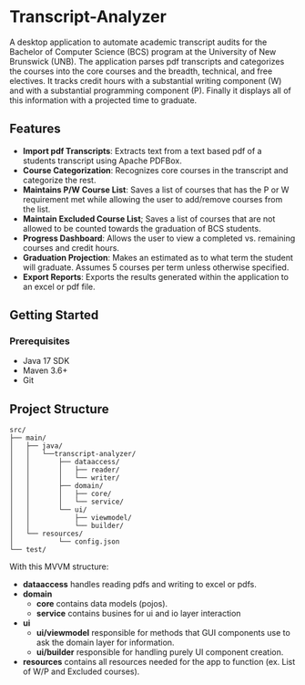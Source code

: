 # Transcript-Analyzer
A desktop application to automate academic transcript audits for the Bachelor of Computer Science (BCS) program at the University of New Brunswick (UNB). The application parses pdf transcripts and categorizes the courses into the core courses and the breadth, technical, and free electives. It tracks credit hours with a substantial writing component (W) and with a substantial programming component (P). Finally it displays all of this information with a projected time to graduate. 
## Features
- **Import pdf Transcripts**: Extracts text from a text based pdf of a students transcript using Apache PDFBox.
- **Course Categorization**: Recognizes core courses in the transcript and categorize the rest.
- **Maintains P/W Course List**: Saves a list of courses that has the P or W requirement met while allowing the user to add/remove courses from the list.
- **Maintain Excluded Course List**; Saves a list of courses that are not allowed to be counted towards the graduation of BCS students.
- **Progress Dashboard**: Allows the user to view a completed vs. remaining courses and credit hours.
- **Graduation Projection**: Makes an estimated as to what term the student will graduate. Assumes 5 courses per term unless otherwise specified.
- **Export Reports**: Exports the results generated within the application to an excel or pdf file.
## Getting Started
### Prerequisites
- Java 17 SDK
- Maven 3.6+
- Git
## Project Structure
```
src/
├── main/
│   ├── java/
│   │   └──transcript-analyzer/
│   │       ├── dataaccess/
│   │       │   ├── reader/
│   │       │   └── writer/
│   │       ├── domain/
│   │       │   ├── core/
│   │       │   └── service/
│   │       └── ui/
│   │           ├── viewmodel/
│   │           └── builder/
│   └── resources/
│           └── config.json
└── test/
```
With this MVVM structure:
- **dataaccess** handles reading pdfs and writing to excel or pdfs.
- **domain**
    - **core** contains data models (pojos).
    - **service** contains busines for ui and io layer interaction
- **ui**
    - **ui/viewmodel** responsible for methods that GUI components use to ask the domain layer for information.
    - **ui/builder** responsible for handling purely UI component creation.
- **resources** contains all resources needed for the app to function (ex. List of W/P and Excluded courses).
